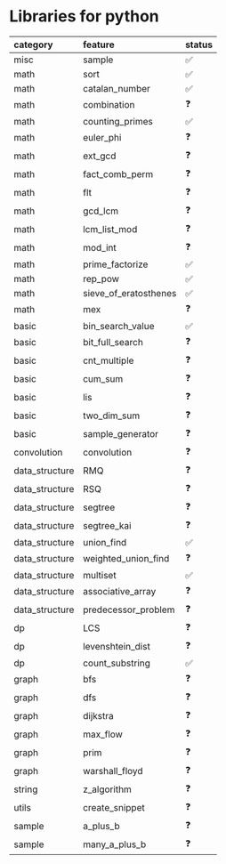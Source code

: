 
# Libraries for python
| category       | feature               | status   |
|:---------------|:----------------------|:---------|
| misc           | sample                | ✅        |
| math           | sort                  | ✅        |
| math           | catalan_number        | ✅        |
| math           | combination           | ❓        |
| math           | counting_primes       | ✅        |
| math           | euler_phi             | ❓        |
| math           | ext_gcd               | ❓        |
| math           | fact_comb_perm        | ❓        |
| math           | flt                   | ❓        |
| math           | gcd_lcm               | ❓        |
| math           | lcm_list_mod          | ❓        |
| math           | mod_int               | ❓        |
| math           | prime_factorize       | ✅        |
| math           | rep_pow               | ✅        |
| math           | sieve_of_eratosthenes | ✅        |
| math           | mex                   | ❓        |
| basic          | bin_search_value      | ✅        |
| basic          | bit_full_search       | ❓        |
| basic          | cnt_multiple          | ❓        |
| basic          | cum_sum               | ❓        |
| basic          | lis                   | ❓        |
| basic          | two_dim_sum           | ❓        |
| basic          | sample_generator      | ❓        |
| convolution    | convolution           | ❓        |
| data_structure | RMQ                   | ❓        |
| data_structure | RSQ                   | ❓        |
| data_structure | segtree               | ❓        |
| data_structure | segtree_kai           | ❓        |
| data_structure | union_find            | ✅        |
| data_structure | weighted_union_find   | ❓        |
| data_structure | multiset              | ✅        |
| data_structure | associative_array     | ❓        |
| data_structure | predecessor_problem   | ❓        |
| dp             | LCS                   | ❓        |
| dp             | levenshtein_dist      | ❓        |
| dp             | count_substring       | ✅        |
| graph          | bfs                   | ❓        |
| graph          | dfs                   | ❓        |
| graph          | dijkstra              | ❓        |
| graph          | max_flow              | ❓        |
| graph          | prim                  | ❓        |
| graph          | warshall_floyd        | ❓        |
| string         | z_algorithm           | ❓        |
| utils          | create_snippet        | ❓        |
| sample         | a_plus_b              | ❓        |
| sample         | many_a_plus_b         | ❓        |